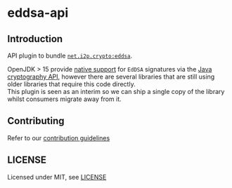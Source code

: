 # eddsa-api

## Introduction

API plugin to bundle [`net.i2p.crypto:eddsa`](https://central.sonatype.com/artifact/net.i2p.crypto/eddsa).

OpenJDK > 15 provide [native support](https://bugs.openjdk.org/browse/JDK-8190219) for `EdDSA` signatures via the [Java cryptography API](https://docs.oracle.com/pls/topic/lookup?ctx=javase17&id=security_guide_jca), however there are several libraries that are still using older libraries that require this code directly.  
This plugin is seen as an interim so we can ship a single copy of the library whilst consumers migrate away from it.

## Contributing

Refer to our [contribution guidelines](https://github.com/jenkinsci/.github/blob/master/CONTRIBUTING.md)

## LICENSE

Licensed under MIT, see [LICENSE](LICENSE.md)

